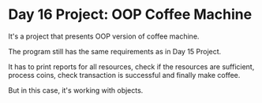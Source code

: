 # Day 16 Project: OOP Coffee Machine

It's a project that presents OOP version of coffee machine.

The program still has the same requirements as in Day 15 Project.

It has to print reports for all resources, check if the resources are sufficient,
process coins, check transaction is successful and finally make coffee.

But in this case, it's working with objects.
